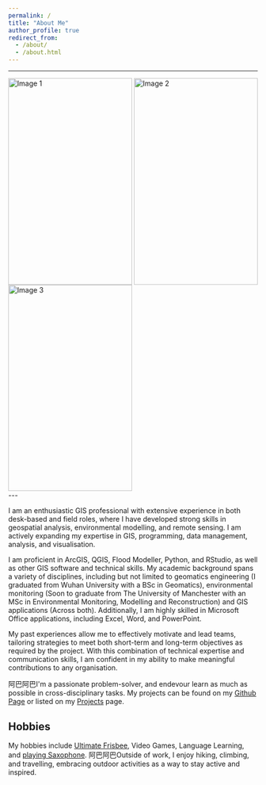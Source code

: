 ```yaml
---
permalink: /
title: "About Me"
author_profile: true
redirect_from: 
  - /about/
  - /about.html
---
```


---
<div class="image-container" style="display: flex; flex-wrap: wrap; justify-content: space-between;">
  <img src="images/profile_intro_2.jpg" alt="Image 1" style="width: 250px; height: 416.67px; object-fit: cover;">
  <img src="images/profile_intro_3.jpg" alt="Image 2" style="width: 250px; height: 416.67px; object-fit: cover;">
  <img src="images/profile_intro_1.jpg" alt="Image 3" style="width: 250px; height: 416.67px; object-fit: cover;">
</div>
---

I am an enthusiastic GIS professional with extensive experience in both desk-based and field roles, where I have developed strong skills in geospatial analysis, environmental modelling, and remote sensing. I am actively expanding my expertise in GIS, programming, data management, analysis, and visualisation.

I am proficient in ArcGIS, QGIS, Flood Modeller, Python, and RStudio, as well as other GIS software and technical skills. My academic background spans a variety of disciplines, including but not limited to geomatics engineering (I graduated from Wuhan University with a BSc in Geomatics), environmental monitoring (Soon to graduate from The University of Manchester with an MSc in Environmental Monitoring, Modelling and Reconstruction) and GIS applications (Across both). Additionally, I am highly skilled in Microsoft Office applications, including Excel, Word, and PowerPoint.

My past experiences allow me to effectively motivate and lead teams, tailoring strategies to meet both short-term and long-term objectives as required by the project. With this combination of technical expertise and communication skills, I am confident in my ability to make meaningful contributions to any organisation.

阿巴阿巴I'm a passionate problem-solver, and endevour learn as much as possible in cross-disciplinary tasks. My projects can be found on my [Github Page](https://github.com/HarveySouth) or listed on my [Projects](/projects/) page.

## Hobbies
My hobbies include [Ultimate Frisbee](images/ulti_photo.jpg), Video Games, Language Learning, and [playing Saxophone](images/sax_photo.jpg).
阿巴阿巴Outside of work, I enjoy hiking, climbing, and travelling, embracing outdoor activities as a way to stay active and inspired.
